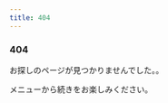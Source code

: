```yaml
---
title: 404
---
```

<article>

<h3>404</h3>

お探しのページが見つかりませんでした。。  

メニューから続きをお楽しみください。  

</article>

